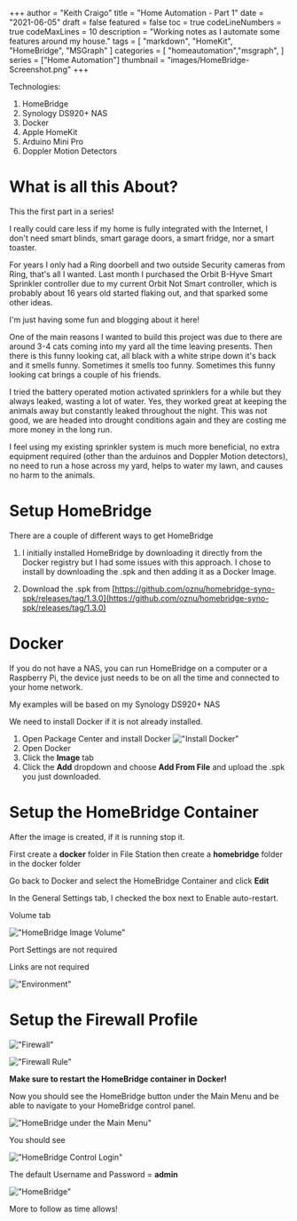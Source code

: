 +++
author = "Keith Craigo"
title = "Home Automation - Part 1"
date = "2021-06-05"
draft = false
featured = false
toc = true
codeLineNumbers = true
codeMaxLines = 10
description = "Working notes as I automate some features around my house."
tags = [
    "markdown",
    "HomeKit",
    "HomeBridge",
    "MSGraph"
]
categories = [
    "homeautomation","msgraph",
]
series = ["Home Automation"]
thumbnail = "images/HomeBridge-Screenshot.png"
+++

Technologies:

1. HomeBridge
2. Synology DS920+ NAS
3. Docker
3. Apple HomeKit
5. Arduino Mini Pro
6. Doppler Motion Detectors

# What is all this About?

This the first part in a series!

I really could care less if my home is fully integrated with the Internet, I don't need smart blinds, smart garage doors, a smart fridge, nor a smart toaster. 

For years I only had a Ring doorbell and two outside Security cameras from Ring, that's all I wanted. Last month I purchased the Orbit B-Hyve Smart Sprinkler controller due to my current Orbit Not Smart controller, which is probably about 16 years old started flaking out, and that sparked some other ideas.

I'm just having some fun and blogging about it here!

One of the main reasons I wanted to build this project was due to there are around 3-4 cats coming into my yard all the time leaving presents. Then there is this funny looking cat, all black with a white stripe down it's back and it smells funny. Sometimes it smells too funny. Sometimes this funny looking cat brings a couple of his friends. 

I tried the battery operated motion activated sprinklers for a while but they always leaked, wasting a lot of water. Yes, they worked great at keeping the animals away but constantly leaked throughout the night. This was not good, we are headed into drought conditions again and they are costing me more money in the long run.

I feel using my existing sprinkler system is much more beneficial, no extra equipment required (other than the arduinos and Doppler Motion detectors), no need to run a hose across my yard, helps to water my lawn, and causes no harm to the animals.

# Setup HomeBridge

There are a couple of different ways to get HomeBridge
1. I initially installed HomeBridge by downloading it directly from the Docker registry but I had some issues with this approach. I chose to install by downloading the .spk and then adding it as a Docker Image.

2. Download the .spk from [https://github.com/oznu/homebridge-syno-spk/releases/tag/1.3.0](https://github.com/oznu/homebridge-syno-spk/releases/tag/1.3.0)

# Docker
If you do not have a NAS, you can run HomeBridge on a computer or a Raspberry Pi, the device just needs to be on all the time and connected to your home network.

My examples will be based on my Synology DS920+ NAS 

We need to install Docker if it is not already installed.
1. Open Package Center and install Docker
!["Install Docker"](/images/tut/HomeKit/Docker-Install.png "Install Docker")
2. Open Docker 
3. Click the **Image** tab
4. Click the **Add** dropdown and choose **Add From File** and upload the .spk you just downloaded.

# Setup the HomeBridge Container

After the image is created, if it is running stop it.

First create a **docker** folder in File Station
then create a **homebridge** folder in the docker folder

Go back to Docker and select the HomeBridge Container and click **Edit**

In the General Settings tab, I checked the box next to Enable auto-restart.

Volume tab 

!["HomeBridge Image Volume"](/images/tut/HomeKit/Homebridge-Image-Volume.png "HomeBridge Image Volume")

Port Settings are not required

Links are not required

!["Environment"](/images/tut/HomeKit/Environment-Settings.png "Environment")

# Setup the Firewall Profile

!["Firewall"](/images/tut/HomeKit/Firewall.png "Firewall")

!["Firewall Rule"](/images/tut/HomeKit/Firewall-Rule.png "Firewall Rule")

**Make sure to restart the HomeBridge container in Docker!**

Now you should see the HomeBridge button under the Main Menu and be able to navigate to your HomeBridge control panel.

!["HomeBridge under the Main Menu"](/images/tut/HomeKit/HomeBridge-Link.png "HomeBridge under the Main Menu")

You should see 

!["HomeBridge Control Login"](/images/tut/HomeKit/HomeBridge-Control-Login.png "HomeBridge Control Login")

The default Username and Password = **admin**

!["HomeBridge"](/images/tut/HomeKit/HomeBridge-Screenshot.png "HomeBridge")

More to follow as time allows!
